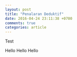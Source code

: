 ```yaml
---
layout: post
title: "Penalaran Deduktif"
date: 2016-04-24 23:11:38 +0700
comments: true
categories: article
---
```


Test
<!--more-->

Hello Hello Hello